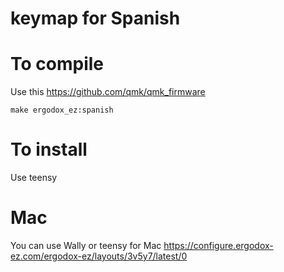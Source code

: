 # keymap for Spanish

# To compile
Use this https://github.com/qmk/qmk_firmware
```
make ergodox_ez:spanish
```

# To install
Use teensy
# Mac
You can use Wally or teensy for Mac
https://configure.ergodox-ez.com/ergodox-ez/layouts/3v5y7/latest/0
